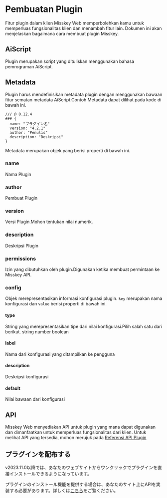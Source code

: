 # Pembuatan Plugin

Fitur plugin dalam klien Misskey Web memperbolehkan kamu untuk memperluas fungsionalitas klien dan menambah fitur lain.
Dokumen ini akan menjelaskan bagaimana cara membuat plugin Misskey.

## AiScript

Plugin merupakan script yang dituliskan menggunakan bahasa pemrograman AiScript.

## Metadata

Plugin harus mendefinisikan metadata plugin dengan menggunakan bawaan fitur sematan metadata AiScript.Contoh Metadata dapat dilihat pada kode di bawah ini.

```AiScript
/// @ 0.12.4
### {
  name: "プラグイン名"
  version: "4.2.1"
  author: "Penulis"
  description: "Deskripsi"
}
```

Metadata merupakan objek yang berisi properti di bawah ini.

### name

Nama Plugin

### author

Pembuat Plugin

### version

Versi Plugin.Mohon tentukan nilai numerik.

### description

Deskripsi Plugin

### permissions

Izin yang dibutuhkan oleh plugin.Digunakan ketika membuat permintaan ke Misskey API.

### config

Objek merepresentasikan informasi konfigurasi plugin.
`key` merupakan nama konfigurasi dan `value` berisi properti di bawah ini.

#### type

String yang merepresentasikan tipe dari nilai konfigurasi.Pilih salah satu dari berikut.
string number boolean

#### label

Nama dari konfigurasi yang ditampilkan ke pengguna

#### description

Deskripsi konfigurasi

#### default

Nilai bawaan dari konfigurasi

## API

Misskey Web menyediakan API untuk plugin yang mana dapat digunakan dan dimanfaatkan untuk memperluas fungsionalitas dari klien.
Untuk melihat API yang tersedia, mohon merujuk pada [Referensi API Plugin](./plugin-api-reference/)

## プラグインを配布する

v2023.11.0以降では、あなたのウェブサイトからワンクリックでプラグインを直接インストールできるようになっています。

プラグインのインストール機能を提供する場合は、あなたのサイト上にAPIを実装する必要があります。詳しくは[こちら](../publish-on-your-website.md)をご覧ください。
